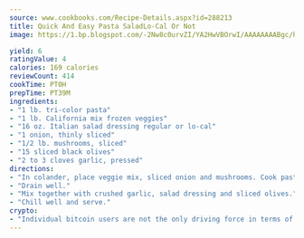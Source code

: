 ```yaml
---
source: www.cookbooks.com/Recipe-Details.aspx?id=288213
title: Quick And Easy Pasta SaladLo-Cal Or Not  
image: https://1.bp.blogspot.com/-2Nw8c0urvZI/YA2HwVBOrwI/AAAAAAAABgc/hcoCuYbLRGghREWYfHLERS8jzKEXzVPXwCLcBGAsYHQ/s154/14.png

yield: 6
ratingValue: 4
calories: 169 calories
reviewCount: 414
cookTime: PT0H
prepTime: PT39M
ingredients:
- "1 lb. tri-color pasta"
- "1 lb. California mix frozen veggies"
- "16 oz. Italian salad dressing regular or lo-cal"
- "1 onion, thinly sliced"
- "1/2 lb. mushrooms, sliced"
- "15 sliced black olives"
- "2 to 3 cloves garlic, pressed"
directions:
- "In colander, place veggie mix, sliced onion and mushrooms. Cook pasta until done and pour into colander over veggies."
- "Drain well."
- "Mix together with crushed garlic, salad dressing and sliced olives."
- "Chill well and serve."
crypto:
- "Individual bitcoin users are not the only driving force in terms of securing the bitcoin network."
---
```

